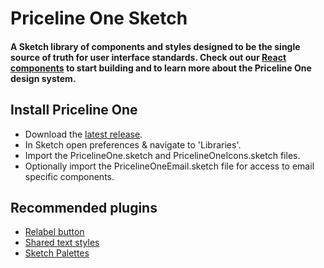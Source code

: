 # Priceline One Sketch

#### A Sketch library of components and styles designed to be the single source of truth for user interface standards. Check out our [React components](https://github.com/pricelinelabs/design-system) to start building and to learn more about the Priceline One design system.

## Install Priceline One
+ Download the [latest release](https://github.com/pricelinelabs/design-system-sketch/releases).
+ In Sketch open preferences & navigate to 'Libraries'.
+ Import the PricelineOne.sketch and PricelineOneIcons.sketch files.
+ Optionally import the PricelineOneEmail.sketch file for access to email specific components.

## Recommended plugins
+ [Relabel button](https://github.com/kenmoore/sketch-relabel-button)
+ [Shared text styles](https://github.com/nilshoenson/shared-text-styles)
+ [Sketch Palettes](https://github.com/andrewfiorillo/sketch-palettes)
